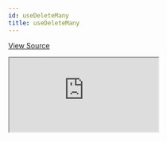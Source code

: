 ```yaml
---
id: useDeleteMany
title: useDeleteMany
---
```


[View Source](https://github.com/pankod/refine/tree/master/examples/useDeleteMany)

<iframe src="https://codesandbox.io/embed/refine-use-delete-many-example-mvmyq?autoresize=1&fontsize=14&module=%2Fsrc%2Fpages%2Fposts%2Flist.tsx&theme=dark&view=preview"
     style={{width: "100%", height:"80vh", border: "0px", borderRadius: "8px", overflow:"hidden"}}
     title="refine-use-delete-many-example"
     allow="accelerometer; ambient-light-sensor; camera; encrypted-media; geolocation; gyroscope; hid; microphone; midi; payment; usb; vr; xr-spatial-tracking"
     sandbox="allow-forms allow-modals allow-popups allow-presentation allow-same-origin allow-scripts"
   ></iframe>